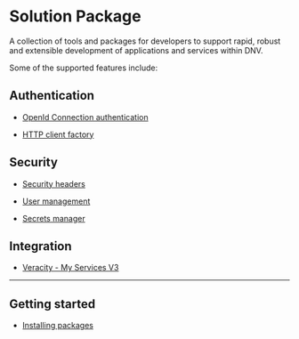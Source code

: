 # Solution Package
A collection of tools and packages for developers to support rapid, robust and extensible development of applications and services within DNV.

Some of the supported features include:

## Authentication
- [OpenId Connection authentication](/articles/DNVGL.OAuth.Web.md)

- [HTTP client factory](/articles/DNVGL.OAuth.Api.HttpClient.md)

## Security
- [Security headers](/articles/securityHeader.md)

- [User management](/articles/userManagement.md)

- [Secrets manager](/articles/DNV.SecretsManager.md)

## Integration
- [Veracity - My Services V3](/articles/DNVGL.Veracity.Services.Api.md)

---

## Getting started
- [Installing packages](/articles/PackageInstall.md)